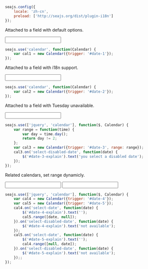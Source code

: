<link rel="stylesheet" href="../src/themes/simple.css" />

````javascript
seajs.config({
    locale: 'zh-cn',
    preload: ['http://seajs.org/dist/plugin-i18n']
});
````

Attached to a field with default options.

<div class="cell">
<input id="date-1" type="text" />
</div>


````javascript
seajs.use('calendar', function(Calendar) {
    var cal1 = new Calendar({trigger: '#date-1'});
});
````


Attached to a field with i18n support.

<div class="cell">
<input id="date-2" type="text" />
</div>

````javascript
seajs.use('calendar', function(Calendar) {
    var cal2 = new Calendar({trigger: '#date-2'});
});
````

Attached to a field with Tuesday unavailable.

<div class="cell">
<input id="date-3" type="text" />
<span id="date-3-explain"></span>
</div>

````javascript
seajs.use(['jquery', 'calendar'], function($, Calendar) {
    var range = function(time) {
        var day = time.day();
        return day != 2;
    };
    var cal3 = new Calendar({trigger: '#date-3', range: range});
    cal3.on('select-disabled-date', function(date) {
        $('#date-3-explain').text('you select a disabled date');
    });
});
````


Related calendars, set range dynamicly.

<div class="cell">
<input id="date-4" type="text" />
<span id="date-4-explain"></span>
<input id="date-5" type="text" />
<span id="date-5-explain"></span>
</div>

````javascript
seajs.use(['jquery', 'calendar'], function($, Calendar) {
    var cal4 = new Calendar({trigger: '#date-4'});
    var cal5 = new Calendar({trigger: '#date-5'});
    cal4.on('select-date', function(date) {
        $('#date-4-explain').text('');
        cal5.range([date, null]);
    }).on('select-disabled-date', function(date) {
        $('#date-4-explain').text('not available');
    });
    cal5.on('select-date', function(date) {
        $('#date-5-explain').text('');
        cal4.range([null, date]);
    }).on('select-disabled-date', function(date) {
        $('#date-5-explain').text('not available');
    });;
});
````
